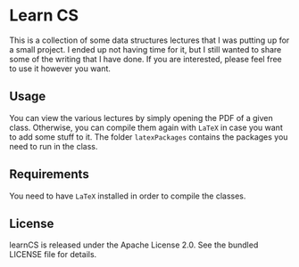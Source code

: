 Learn CS
=====================================

This is a collection of some data structures lectures that I was putting up for a small project. I ended up not having time for it, but I still wanted to share some of the writing that I have done. If you are interested, please feel free to use it however you want.

## Usage

You can view the various lectures by simply opening the PDF of a given class. Otherwise, you can compile them again with `LaTeX` in case you want to add some stuff to it. The folder `latexPackages` contains the packages you need to run in the class. 

## Requirements

You need to have `LaTeX` installed in order to compile the classes.

## License

learnCS is released under the Apache License 2.0. See the bundled LICENSE file for details.
